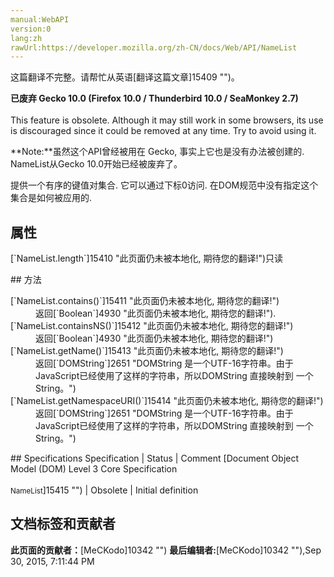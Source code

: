 ```yaml
---
manual:WebAPI
version:0
lang:zh
rawUrl:https://developer.mozilla.org/zh-CN/docs/Web/API/NameList
---
```




这篇翻译不完整。请帮忙从英语[翻译这篇文章]15409 "")。






**已废弃 Gecko 10.0 (Firefox 10.0 / Thunderbird 10.0 / SeaMonkey 2.7)**<br></br>This feature is obsolete. Although it may still work in some browsers, its use is discouraged since it could be removed at any time. Try to avoid using it.




**Note:**虽然这个API曾经被用在 Gecko, 事实上它也是没有办法被创建的. NameList从Gecko 10.0开始已经被废弃了。




提供一个有序的键值对集合. 它可以通过下标0访问. 在DOM规范中没有指定这个集合是如何被应用的.


## 属性<a name="属性"></a>
<dl><dt>[`NameList.length`]15410 "此页面仍未被本地化, 期待您的翻译!")只读</dt></dl>
## 方法<a name="方法"></a>
<dl><dt>[`NameList.contains()`]15411 "此页面仍未被本地化, 期待您的翻译!")</dt><dd>返回[`Boolean`]4930 "此页面仍未被本地化, 期待您的翻译!").</dd><dt>[`NameList.containsNS()`]15412 "此页面仍未被本地化, 期待您的翻译!")</dt><dd>返回[`Boolean`]4930 "此页面仍未被本地化, 期待您的翻译!")</dd><dt>[`NameList.getName()`]15413 "此页面仍未被本地化, 期待您的翻译!")</dt><dd>返回[`DOMString`]2651 "DOMString 是一个UTF-16字符串。由于JavaScript已经使用了这样的字符串，所以DOMString 直接映射到 一个String。")</dd><dt>[`NameList.getNamespaceURI()`]15414 "此页面仍未被本地化, 期待您的翻译!")</dt><dd>返回[`DOMString`]2651 "DOMString 是一个UTF-16字符串。由于JavaScript已经使用了这样的字符串，所以DOMString 直接映射到 一个String。")</dd></dl>
## Specifications<a name="Specifications"></a>
Specification | Status | Comment 
[Document Object Model (DOM) Level 3 Core Specification<br></br><small>NameList</small>]15415 "") | Obsolete | Initial definition 




## 文档标签和贡献者
**此页面的贡献者：**[MeCKodo]10342 "")
**最后编辑者:**[MeCKodo]10342 ""),<time>Sep 30, 2015, 7:11:44 PM</time>


